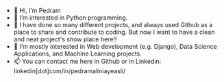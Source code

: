 - 👋 Hi, I’m Pedram
- 👀 I’m interested in Python programming.
- 🌱 I have done so many different projects, and always used Github as a place to share and contribute to coding. But now I want to have a clean and neat project's show place here!!
- 💞️ I’m mostly interested in Web development (e.g. Django), Data Science Applications, and Machine Learning projects.
- 📫 You can contact me here in Github or in Linkedin: linkedin[dot]com/in/pedramaliniayeasli/
